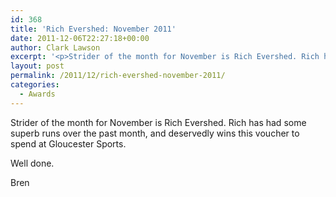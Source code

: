 ```yaml
---
id: 368
title: 'Rich Evershed: November 2011'
date: 2011-12-06T22:27:18+00:00
author: Clark Lawson
excerpt: '<p>Strider of the month for November is Rich Evershed. Rich has had somesuperb runs over the past month, and deservedly wins this voucher to spend at Gloucester Sports.Well done.Bren</p>'
layout: post
permalink: /2011/12/rich-evershed-november-2011/
categories:
  - Awards
---
```

</p> 

Strider of the month for November is Rich Evershed. Rich has had some  
superb runs over the past month, and deservedly wins this voucher to  
spend at Gloucester Sports.

Well done.

Bren
